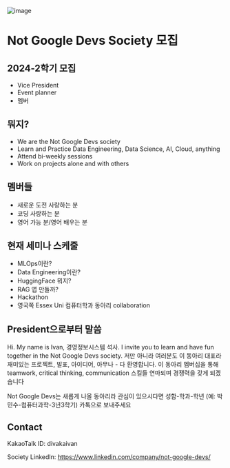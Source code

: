 ![image](https://github.com/user-attachments/assets/29c4c923-0cf8-4562-a2d9-8285826a1536)

# Not Google Devs Society 모집

## 2024-2학기 모집          

- Vice President
- Event planner
- 멤버

## 뭐지?
* We are the Not Google Devs society
* Learn and Practice Data Engineering, Data Science, AI, Cloud, anything 
* Attend bi-weekly sessions
* Work on projects alone and with others

## 멤버들
* 새로운 도전 사랑하는 분
* 코딩 사랑하는 분
* 영어 가능 분/영어 배우는 분

## 현재 세미나 스케줄
* MLOps이란?
* Data Engineering이란?
* HuggingFace 뭐지?
* RAG 앱 만들까?
* Hackathon
* 영국쪽 Essex Uni 컴퓨터학과 동아리 collaboration

## President으로부터 말씀 

Hi. My name is Ivan, 경영정보시스템 석사. I invite you to learn and have fun together in the Not Google Devs society. 저만 아니라 여러분도 이 동아리 대표라 재미있는 프로젝트, 발표, 아이디어, 아무나 - 다 환영합니다. 이 동아리 멤버십을 통해 teamwork, critical thinking, communication 스킬들 연마되며 경쟁력을 갖게 되겠습니다

Not Google Devs는 새롭게 나올 동아리라 관심이 있으시다면 성함-학과-학년 (예: 박민수-컴퓨터과학-3년3학기) 카톡으로 보내주세요

## Contact
KakaoTalk ID: divakaivan

Society LinkedIn: https://www.linkedin.com/company/not-google-devs/ 
